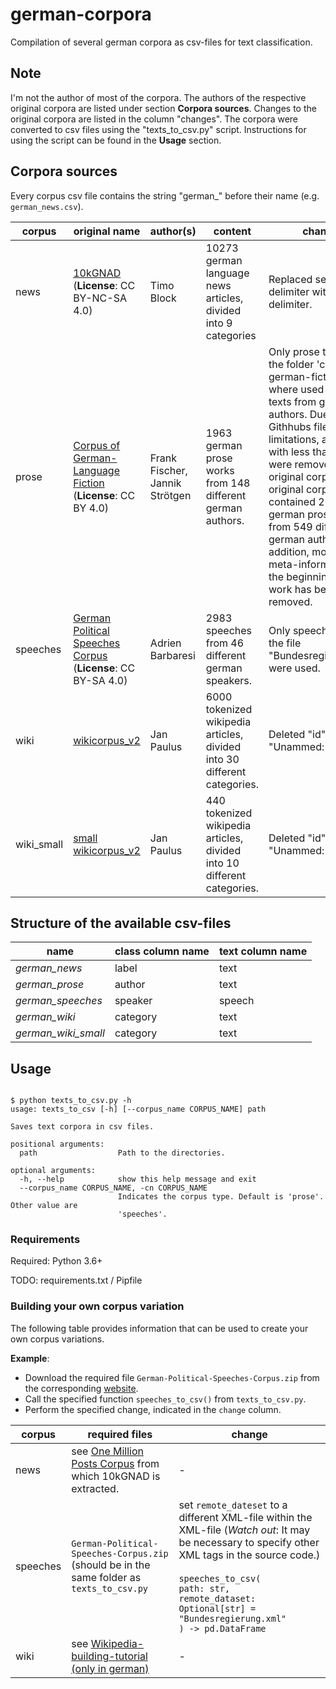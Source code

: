 # german-corpora
Compilation of several german corpora as csv-files for text classification. 


## Note

I'm not the author of most of the corpora. The authors of the respective original corpora are listed under section **Corpora sources**. Changes to the original corpora are listed in the column "changes". The corpora were converted to csv files using the "texts_to_csv.py" script. Instructions for using the script can be found in the **Usage** section.

## Corpora sources

Every corpus csv file contains the string "german_" before their name (e.g. `german_news.csv`).

| corpus | original name  | author(s) | content | changes |
| --- | --- | --- | --- | --- |
| news |  [10kGNAD](https://tblock.github.io/10kGNAD/) (**License**: CC BY-NC-SA 4.0) | Timo Block | 10273 german language news articles, divided into 9 categories | Replaced semicolon delimiter with comma delimiter. |
| prose | [Corpus of German-Language Fiction](https://figshare.com/articles/Corpus_of_German-Language_Fiction_txt_/4524680/1) (**License**: CC BY 4.0)| Frank Fischer, Jannik Strötgen | 1963 german prose works from 148 different german authors. | Only prose texts from the folder 'corpus-of-german-fiction-txt' where used i.e. only texts from german authors. Due to Githhubs file size limitations, authors with less than 6 works were removed from the original corpus (the original corpus contained 2735 german prose works from 549 different german authors). In addition, most of the meta-information at the beginning of each work has been removed. |
| speeches | [German Political Speeches Corpus](https://adrien.barbaresi.eu/corpora/speeches/#data) (**License**: CC BY-SA 4.0) | Adrien Barbaresi | 2983 speeches from 46 different german speakers. | Only speeches from the file "Bundesregierung.xml" were used. |
| wiki | [wikicorpus_v2](https://github.com/realjanpaulus/german_text_classification_nlp) | Jan Paulus | 6000 tokenized wikipedia articles, divided into 30 different categories. | Deleted "id" and "Unammed: 0" column. |
| wiki_small | [small wikicorpus_v2](https://github.com/realjanpaulus/german_text_classification_nlp) | Jan Paulus | 440 tokenized wikipedia articles, divided into 10 different categories. | Deleted "id" and "Unammed: 0" column. |

## Structure of the available csv-files

| name | class column name | text column name |
| --- | --- | --- |
| *german_news* | label | text |
| *german_prose* | author | text |
| *german_speeches* | speaker| speech |
| *german_wiki* | category | text |
| *german_wiki_small* | category | text |

## Usage

```

$ python texts_to_csv.py -h
usage: texts_to_csv [-h] [--corpus_name CORPUS_NAME] path

Saves text corpora in csv files.

positional arguments:
  path                  Path to the directories.

optional arguments:
  -h, --help            show this help message and exit
  --corpus_name CORPUS_NAME, -cn CORPUS_NAME 
                        Indicates the corpus type. Default is 'prose'. Other value are
                        'speeches'.

```

### Requirements

Required: Python 3.6+

TODO: requirements.txt / Pipfile

### Building your own corpus variation

The following table provides information that can be used to create your own corpus variations.

**Example**: 
* Download the required file `German-Political-Speeches-Corpus.zip` from the corresponding [website](https://adrien.barbaresi.eu/corpora/speeches/#data). 
* Call the specified function `speeches_to_csv()` from `texts_to_csv.py`.
* Perform the specified change, indicated in the `change` column.

| corpus | required files | change |
| --- | --- | --- | 
| news| see [One Million Posts Corpus](https://ofai.github.io/million-post-corpus/) from which 10kGNAD is extracted. | - |
| speeches | `German-Political-Speeches-Corpus.zip` (should be in the same folder as `texts_to_csv.py` | set `remote_dateset` to a different XML-file within the XML-file (*Watch out*: It may be necessary to specify other XML tags in the source code.) <br><br> `speeches_to_csv(`<br> `path: str,` <br> `remote_dataset: Optional[str] = "Bundesregierung.xml"`<br>`) -> pd.DataFrame`  |
| wiki | see [Wikipedia-building-tutorial (only in german)](https://github.com/realjanpaulus/german_text_classification_nlp/blob/master/tutorials/Zusatzkapitel%20-%20Wie%20baue%20ich%20mein%20eigenes%20Wikipediakorpus%3F.ipynb) | - |
